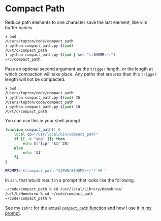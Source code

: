 # Compact Path

Reduce path elements to one character save the last element, like vim buffer names.

``` sh
❯ pwd
/Users/tupton/code/compact_path
❯ python compact_path.py $(pwd)
/U/t/c/compact_path
❯ python compact_path.py $(pwd | sed "s:$HOME:~:")
~/c/compact_path
```

Pass an optional second argument as the `trigger` length, or the length at which compaction will
take place. Any paths that are *less* than this `trigger` length will not be compacted.

``` sh
❯ pwd
/Users/tupton/code/compact_path
❯ python compact_path.py $(pwd) 35
/Users/tupton/code/compact_path
❯ python compact_path.py $(pwd) 10
/U/t/c/compact_path
```

You can use this in your shell prompt.

``` sh
function compact_path() {
    local cp="/usr/local/bin/compact_path"
    if [[ -e "$cp" ]]; then
        echo $("$cp" "$1" 20)
    else
        echo "$1"
    fi
}

PROMPT='$(compact_path "${PWD/#$HOME/~}") %# '
```

In `zsh`, that would result in a prompt that looks like the following.

``` sh
~/code/compact_path % cd /usr/local/Library/Homebrew/
/u/l/L/Homebrew % cd ~/code/compact_path
~/code/compact_path %
```

See my `zshrc` for the actual [`compact_path` function][cp] and how I use it [in my prompt][p].

  [cp]: https://github.com/tupton/dotfiles/blob/ed9a4dd167e9ddfad4a0388c3c9120efcb3926d5/zshrc#L144-L151
  [p]: https://github.com/tupton/dotfiles/blob/ed9a4dd167e9ddfad4a0388c3c9120efcb3926d5/zshrc#L218-L219
